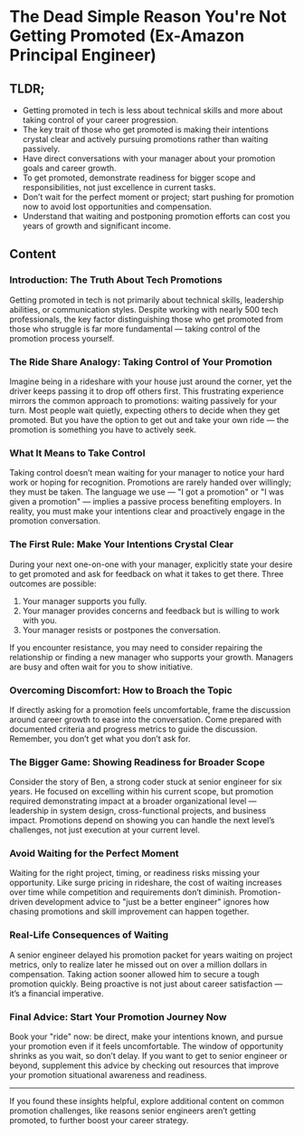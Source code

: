 # The Dead Simple Reason You're Not Getting Promoted (Ex-Amazon Principal Engineer)

## TLDR;

- Getting promoted in tech is less about technical skills and more about taking control of your career progression.
- The key trait of those who get promoted is making their intentions crystal clear and actively pursuing promotions rather than waiting passively.
- Have direct conversations with your manager about your promotion goals and career growth.
- To get promoted, demonstrate readiness for bigger scope and responsibilities, not just excellence in current tasks.
- Don’t wait for the perfect moment or project; start pushing for promotion now to avoid lost opportunities and compensation.
- Understand that waiting and postponing promotion efforts can cost you years of growth and significant income.



## Content

### Introduction: The Truth About Tech Promotions
Getting promoted in tech is not primarily about technical skills, leadership abilities, or communication styles. Despite working with nearly 500 tech professionals, the key factor distinguishing those who get promoted from those who struggle is far more fundamental — taking control of the promotion process yourself.

### The Ride Share Analogy: Taking Control of Your Promotion
Imagine being in a rideshare with your house just around the corner, yet the driver keeps passing it to drop off others first. This frustrating experience mirrors the common approach to promotions: waiting passively for your turn. Most people wait quietly, expecting others to decide when they get promoted. But you have the option to get out and take your own ride — the promotion is something you have to actively seek.

### What It Means to Take Control
Taking control doesn’t mean waiting for your manager to notice your hard work or hoping for recognition. Promotions are rarely handed over willingly; they must be taken. The language we use — "I got a promotion" or "I was given a promotion" — implies a passive process benefiting employers. In reality, you must make your intentions clear and proactively engage in the promotion conversation.

### The First Rule: Make Your Intentions Crystal Clear
During your next one-on-one with your manager, explicitly state your desire to get promoted and ask for feedback on what it takes to get there. Three outcomes are possible:

1. Your manager supports you fully.
2. Your manager provides concerns and feedback but is willing to work with you.
3. Your manager resists or postpones the conversation.

If you encounter resistance, you may need to consider repairing the relationship or finding a new manager who supports your growth. Managers are busy and often wait for you to show initiative.

### Overcoming Discomfort: How to Broach the Topic
If directly asking for a promotion feels uncomfortable, frame the discussion around career growth to ease into the conversation. Come prepared with documented criteria and progress metrics to guide the discussion. Remember, you don’t get what you don’t ask for.

### The Bigger Game: Showing Readiness for Broader Scope
Consider the story of Ben, a strong coder stuck at senior engineer for six years. He focused on excelling within his current scope, but promotion required demonstrating impact at a broader organizational level — leadership in system design, cross-functional projects, and business impact. Promotions depend on showing you can handle the next level’s challenges, not just execution at your current level.

### Avoid Waiting for the Perfect Moment
Waiting for the right project, timing, or readiness risks missing your opportunity. Like surge pricing in rideshare, the cost of waiting increases over time while competition and requirements don’t diminish. Promotion-driven development advice to "just be a better engineer" ignores how chasing promotions and skill improvement can happen together.

### Real-Life Consequences of Waiting
A senior engineer delayed his promotion packet for years waiting on project metrics, only to realize later he missed out on over a million dollars in compensation. Taking action sooner allowed him to secure a tough promotion quickly. Being proactive is not just about career satisfaction — it’s a financial imperative.

### Final Advice: Start Your Promotion Journey Now
Book your "ride" now: be direct, make your intentions known, and pursue your promotion even if it feels uncomfortable. The window of opportunity shrinks as you wait, so don’t delay. If you want to get to senior engineer or beyond, supplement this advice by checking out resources that improve your promotion situational awareness and readiness.

---
If you found these insights helpful, explore additional content on common promotion challenges, like reasons senior engineers aren’t getting promoted, to further boost your career strategy.
